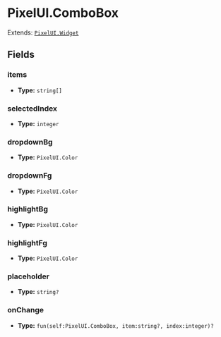 # PixelUI.ComboBox

Extends: [`PixelUI.Widget`](./pixelui-widget.md)

## Fields

### items

- **Type:** `string[]`

### selectedIndex

- **Type:** `integer`

### dropdownBg

- **Type:** `PixelUI.Color`

### dropdownFg

- **Type:** `PixelUI.Color`

### highlightBg

- **Type:** `PixelUI.Color`

### highlightFg

- **Type:** `PixelUI.Color`

### placeholder

- **Type:** `string?`

### onChange

- **Type:** `fun(self:PixelUI.ComboBox, item:string?, index:integer)?`

